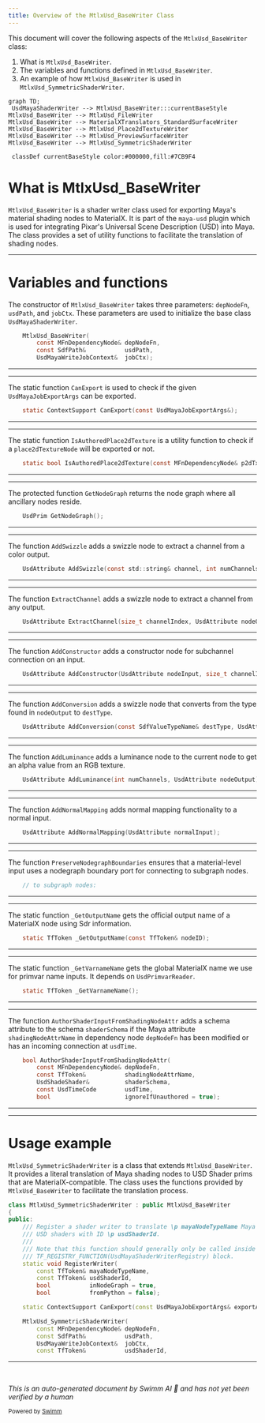 ```yaml
---
title: Overview of the MtlxUsd_BaseWriter Class
---
```


This document will cover the following aspects of the `MtlxUsd_BaseWriter` class:

1. What is `MtlxUsd_BaseWriter`.
2. The variables and functions defined in `MtlxUsd_BaseWriter`.
3. An example of how `MtlxUsd_BaseWriter` is used in `MtlxUsd_SymmetricShaderWriter`.

```mermaid
graph TD;
 UsdMayaShaderWriter --> MtlxUsd_BaseWriter:::currentBaseStyle
MtlxUsd_BaseWriter --> MtlxUsd_FileWriter
MtlxUsd_BaseWriter --> MaterialXTranslators_StandardSurfaceWriter
MtlxUsd_BaseWriter --> MtlxUsd_Place2dTextureWriter
MtlxUsd_BaseWriter --> MtlxUsd_PreviewSurfaceWriter
MtlxUsd_BaseWriter --> MtlxUsd_SymmetricShaderWriter

 classDef currentBaseStyle color:#000000,fill:#7CB9F4
```

# What is MtlxUsd_BaseWriter

`MtlxUsd_BaseWriter` is a shader writer class used for exporting Maya's material shading nodes to MaterialX. It is part of the `maya-usd` plugin which is used for integrating Pixar's Universal Scene Description (USD) into Maya. The class provides a set of utility functions to facilitate the translation of shading nodes.

<SwmSnippet path="/lib/usd/translators/shading/mtlxBaseWriter.h" line="32">

---

# Variables and functions

The constructor of `MtlxUsd_BaseWriter` takes three parameters: `depNodeFn`, `usdPath`, and `jobCtx`. These parameters are used to initialize the base class `UsdMayaShaderWriter`.

```c
    MtlxUsd_BaseWriter(
        const MFnDependencyNode& depNodeFn,
        const SdfPath&           usdPath,
        UsdMayaWriteJobContext&  jobCtx);
```

---

</SwmSnippet>

<SwmSnippet path="/lib/usd/translators/shading/mtlxBaseWriter.h" line="36">

---

The static function `CanExport` is used to check if the given `UsdMayaJobExportArgs` can be exported.

```c
    static ContextSupport CanExport(const UsdMayaJobExportArgs&);
```

---

</SwmSnippet>

<SwmSnippet path="/lib/usd/translators/shading/mtlxBaseWriter.h" line="39">

---

The static function `IsAuthoredPlace2dTexture` is a utility function to check if a `place2dTextureNode` will be exported or not.

```c
    static bool IsAuthoredPlace2dTexture(const MFnDependencyNode& p2dTxFn);
```

---

</SwmSnippet>

<SwmSnippet path="/lib/usd/translators/shading/mtlxBaseWriter.h" line="43">

---

The protected function `GetNodeGraph` returns the node graph where all ancillary nodes reside.

```c
    UsdPrim GetNodeGraph();
```

---

</SwmSnippet>

<SwmSnippet path="/lib/usd/translators/shading/mtlxBaseWriter.h" line="46">

---

The function `AddSwizzle` adds a swizzle node to extract a channel from a color output.

```c
    UsdAttribute AddSwizzle(const std::string& channel, int numChannels, UsdAttribute nodeOutput);
```

---

</SwmSnippet>

<SwmSnippet path="/lib/usd/translators/shading/mtlxBaseWriter.h" line="49">

---

The function `ExtractChannel` adds a swizzle node to extract a channel from any output.

```c
    UsdAttribute ExtractChannel(size_t channelIndex, UsdAttribute nodeOutput);
```

---

</SwmSnippet>

<SwmSnippet path="/lib/usd/translators/shading/mtlxBaseWriter.h" line="52">

---

The function `AddConstructor` adds a constructor node for subchannel connection on an input.

```c
    UsdAttribute AddConstructor(UsdAttribute nodeInput, size_t channelIndex, MPlug inputPlug);
```

---

</SwmSnippet>

<SwmSnippet path="/lib/usd/translators/shading/mtlxBaseWriter.h" line="55">

---

The function `AddConversion` adds a swizzle node that converts from the type found in `nodeOutput` to `destType`.

```c
    UsdAttribute AddConversion(const SdfValueTypeName& destType, UsdAttribute nodeOutput);
```

---

</SwmSnippet>

<SwmSnippet path="/lib/usd/translators/shading/mtlxBaseWriter.h" line="58">

---

The function `AddLuminance` adds a luminance node to the current node to get an alpha value from an RGB texture.

```c
    UsdAttribute AddLuminance(int numChannels, UsdAttribute nodeOutput);
```

---

</SwmSnippet>

<SwmSnippet path="/lib/usd/translators/shading/mtlxBaseWriter.h" line="61">

---

The function `AddNormalMapping` adds normal mapping functionality to a normal input.

```c
    UsdAttribute AddNormalMapping(UsdAttribute normalInput);
```

---

</SwmSnippet>

<SwmSnippet path="/lib/usd/translators/shading/mtlxBaseWriter.h" line="64">

---

The function `PreserveNodegraphBoundaries` ensures that a material-level input uses a nodegraph boundary port for connecting to subgraph nodes.

```c
    // to subgraph nodes:
```

---

</SwmSnippet>

<SwmSnippet path="/lib/usd/translators/shading/mtlxBaseWriter.h" line="68">

---

The static function `_GetOutputName` gets the official output name of a MaterialX node using Sdr information.

```c
    static TfToken _GetOutputName(const TfToken& nodeID);
```

---

</SwmSnippet>

<SwmSnippet path="/lib/usd/translators/shading/mtlxBaseWriter.h" line="71">

---

The static function `_GetVarnameName` gets the global MaterialX name we use for primvar name inputs. It depends on `UsdPrimvarReader`.

```c
    static TfToken _GetVarnameName();
```

---

</SwmSnippet>

<SwmSnippet path="/lib/usd/translators/shading/mtlxBaseWriter.h" line="76">

---

The function `AuthorShaderInputFromShadingNodeAttr` adds a schema attribute to the schema `shaderSchema` if the Maya attribute `shadingNodeAttrName` in dependency node `depNodeFn` has been modified or has an incoming connection at `usdTime`.

```c
    bool AuthorShaderInputFromShadingNodeAttr(
        const MFnDependencyNode& depNodeFn,
        const TfToken&           shadingNodeAttrName,
        UsdShadeShader&          shaderSchema,
        const UsdTimeCode        usdTime,
        bool                     ignoreIfUnauthored = true);
```

---

</SwmSnippet>

<SwmSnippet path="/lib/usd/translators/shading/mtlxSymmetricShaderWriter.cpp" line="74">

---

# Usage example

`MtlxUsd_SymmetricShaderWriter` is a class that extends `MtlxUsd_BaseWriter`. It provides a literal translation of Maya shading nodes to USD Shader prims that are MaterialX-compatible. The class uses the functions provided by `MtlxUsd_BaseWriter` to facilitate the translation process.

```c++
class MtlxUsd_SymmetricShaderWriter : public MtlxUsd_BaseWriter
{
public:
    /// Register a shader writer to translate \p mayaNodeTypeName Maya nodes to
    /// USD shaders with ID \p usdShaderId.
    ///
    /// Note that this function should generally only be called inside a
    /// TF_REGISTRY_FUNCTION(UsdMayaShaderWriterRegistry) block.
    static void RegisterWriter(
        const TfToken& mayaNodeTypeName,
        const TfToken& usdShaderId,
        bool           inNodeGraph = true,
        bool           fromPython = false);

    static ContextSupport CanExport(const UsdMayaJobExportArgs& exportArgs);

    MtlxUsd_SymmetricShaderWriter(
        const MFnDependencyNode& depNodeFn,
        const SdfPath&           usdPath,
        UsdMayaWriteJobContext&  jobCtx,
        const TfToken&           usdShaderId,
```

---

</SwmSnippet>

&nbsp;

_This is an auto-generated document by Swimm AI 🌊 and has not yet been verified by a human_

<SwmMeta version="3.0.0" repo-id="Z2l0aHViJTNBJTNBbWF5YS11c2QlM0ElM0FnaWxhZG5hdm90" repo-name="maya-usd"><sup>Powered by [Swimm](/)</sup></SwmMeta>
